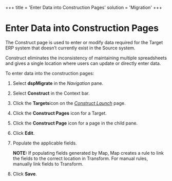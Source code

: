 +++
title = 'Enter Data into Construction Pages'
solution = 'Migration'
+++

# Enter Data into Construction Pages

The Construct page is used to enter or modify data required for the
Target ERP system that doesn’t currently exist in the Source system.

Construct eliminates the inconsistency of maintaining multiple
spreadsheets and gives a single location where users can update or
directly enter data. 

To enter data into the construction pages:

1.  Select **dspMigrate** in the
    <span style="font-style: italic;">Navigation</span> pane.

2.  Select **Construct** in the Context bar.

3.  Click the <span style="font-weight: bold;">Targets</span>icon on the
    *[Construct Launch](../Page_Desc/Construct_Launch.htm)* page.

4.  Click the <span style="font-weight: bold;">Construct Pages</span>
    icon for a Target.

5.  Click the <span style="font-weight: bold;">Construct Page</span>
    icon for a page in the child pane.

6.  Click **Edit**.

7.  Populate the applicable fields.
    
    **NOTE:** If populating fields generated by Map, Map creates a rule
    to link the fields to the correct location in Transform. For manual
    rules, manually link fields to Transform.

8.  Click **Save**.
